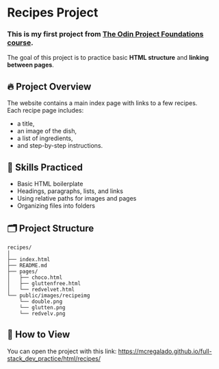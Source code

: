 # Recipes Project

### This is my first project from [The Odin Project Foundations course](https://www.theodinproject.com/lessons/foundations-recipes).  
The goal of this project is to practice basic **HTML structure** and **linking between pages**.

## 🔥 Project Overview
The website contains a main index page with links to a few recipes.  
Each recipe page includes:
- a title,
- an image of the dish,
- a list of ingredients,
- and step-by-step instructions.

## 🧠 Skills Practiced
- Basic HTML boilerplate
- Headings, paragraphs, lists, and links
- Using relative paths for images and pages
- Organizing files into folders

## 🗂️ Project Structure
```
recipes/ 
│  
├── index.html
├── README.md  
├── pages/  
│   ├── choco.html  
│   ├── gluttenfree.html  
│   └── redvelvet.html  
└── public/images/recipeimg  
    └── double.png
    └── glutten.png
    └── redvelv.png  
```

## 🚀 How to View
You can open the project with this link: https://mcregalado.github.io/full-stack_dev_practice/html/recipes/
